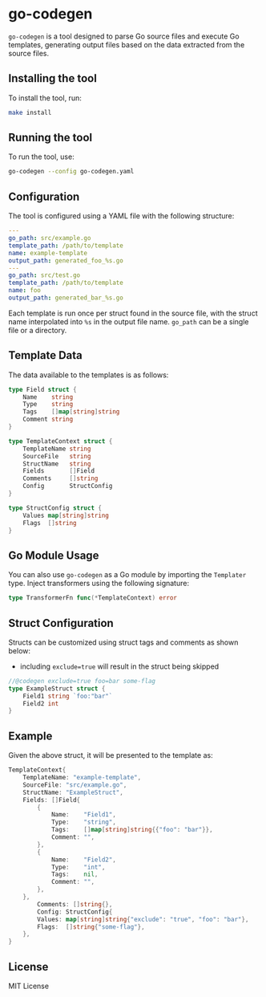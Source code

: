 # go-codegen

`go-codegen` is a tool designed to parse Go source files and execute Go templates, generating output files based on the data extracted from the source files.

## Installing the tool

To install the tool, run:
```sh
make install
```

## Running the tool

To run the tool, use:
```sh
go-codegen --config go-codegen.yaml
```

## Configuration

The tool is configured using a YAML file with the following structure:

```yaml
---
go_path: src/example.go
template_path: /path/to/template
name: example-template
output_path: generated_foo_%s.go
---
go_path: src/test.go
template_path: /path/to/template
name: foo
output_path: generated_bar_%s.go
```

Each template is run once per struct found in the source file, with the struct name interpolated into `%s` in the output file name. `go_path` can be a single file or a directory.

## Template Data

The data available to the templates is as follows:

```go
type Field struct {
    Name    string
    Type    string
    Tags    []map[string]string
    Comment string
}

type TemplateContext struct {
    TemplateName string
    SourceFile   string
    StructName   string
    Fields       []Field
    Comments     []string
    Config       StructConfig
}

type StructConfig struct {
    Values map[string]string
    Flags  []string
}
```

## Go Module Usage

You can also use `go-codegen` as a Go module by importing the `Templater` type. Inject transformers using the following
signature:

```go
type TransformerFn func(*TemplateContext) error
```

## Struct Configuration

Structs can be customized using struct tags and comments as shown below:

- including `exclude=true` will result in the struct being skipped

```go
//@codegen exclude=true foo=bar some-flag
type ExampleStruct struct {
    Field1 string `foo:"bar"`
    Field2 int
}
```

## Example

Given the above struct, it will be presented to the template as:

```go
TemplateContext{
    TemplateName: "example-template",
    SourceFile: "src/example.go",
    StructName: "ExampleStruct",
    Fields: []Field{
        {
            Name:    "Field1",
            Type:    "string",
            Tags:    []map[string]string{{"foo": "bar"}},
            Comment: "",
        },
        {
            Name:    "Field2",
            Type:    "int",
            Tags:    nil,
            Comment: "",
        },
    },
        Comments: []string{},
        Config: StructConfig{
        Values: map[string]string{"exclude": "true", "foo": "bar"},
        Flags:  []string{"some-flag"},
    },
}
```

## License

MIT License